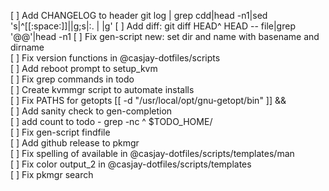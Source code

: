 [ ] Add CHANGELOG to header git log | grep cdd|head -n1|sed 's|^[[:space:]]||g;s|:. | |g'
[ ] Add diff: git diff HEAD^ HEAD -- file|grep '@@'|head -n1
[ ] Fix gen-script new: set dir and name with basename and dirname  
[ ] Fix version functions in @casjay-dotfiles/scripts  
[ ] Add reboot prompt to setup_kvm  
[ ] Fix grep commands in todo  
[ ] Create kvmmgr script to automate installs  
[ ] Fix PATHS for getopts [[ -d "/usr/local/opt/gnu-getopt/bin" ]] &&  
[ ] Add sanity check to gen-completion  
[ ] add count to todo - grep -nc ^ $TODO_HOME/  
[ ] Fix gen-script findfile  
[ ] Add github release to pkmgr  
[ ] Fix spelling of available in @casjay-dotfiles/scripts/templates/man  
[ ] Fix color output_2 in @casjay-dotfiles/scripts/templates  
[ ] Fix pkmgr search  
